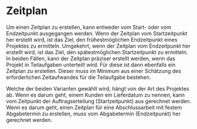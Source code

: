 # Zeitplan

Um einen Zeitplan zu erstellen, kann entweder vom Start- oder vom Endzeitpunkt
ausgegangen werden. Wenn der Zeitplan vom Startzeitpunkt her erstellt wird, ist
das Ziel, den frühestmöglichen Endzeitpunkt eines Projektes zu ermitteln.
Umgekehrt, wenn der Zeitplan vom Endzeitpunkt her erstellt wird, ist das Ziel,
den spätestmöglichen Startzeitpunkt zu ermitteln. In beiden Fällen, kann der
Zeitplan präziser erstellt werden, wenn das Projekt in Teilaufgaben unterteilt
wird. Für diese ist dann ebenfalls ein Zeitplan zu erstellen. Dieser muss im
Minimum aus einer Schätzung des erforderlichen Zeitaufwandes für die Teilaufgabe
bestehen. 

Welche der beiden Varianten gewählt wird, hängt von der Art des Projektes ab.
Wenn es darum geht, einem Kunden ein Lieferdatum zu nennen, kann vom Zeitpunkt
der Auftragserteilung (Startzeitpunkt) aus gerechnet werden. Wenn es darum geht, einen Zeitplan
für eine Abschlussarbeit mit festem Abgabetermin zu erstellen, muss vom
Abgabetermin (Endzeitpunkt) her gerechnet werden.

